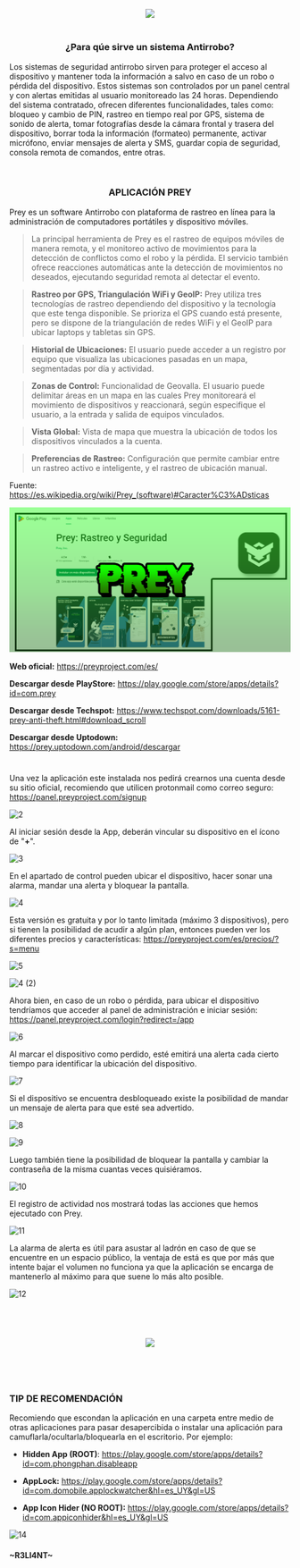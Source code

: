 <p align="center">
  <a href="https://github.com/DenverCoder1/readme-typing-svg"><img src="https://readme-typing-svg.herokuapp.com?color=13F700&width=375&lines=%5BAntiRRobo%5D+aplicaci%C3%B3n+Prey"></a>
</p>

<h1 align="center"></h1>

<h3 align="center">¿Para qúe sirve un sistema Antirrobo?</h3>

Los sistemas de seguridad antirrobo sirven para proteger el acceso al dispositivo y mantener toda la información a salvo en caso de un robo o pérdida del dispositivo. Estos sistemas son controlados por un panel central y con alertas emitidas al usuario monitoreado las 24 horas. Dependiendo del sistema contratado, ofrecen diferentes funcionalidades, tales como: bloqueo y cambio de PIN, rastreo en tiempo real por GPS, sistema de sonido de alerta, tomar fotografías desde la cámara frontal y trasera del dispositivo, borrar toda la información (formateo) permanente, activar micrófono, enviar mensajes de alerta y SMS, guardar copia de seguridad, consola remota de comandos, entre otras.

</br>

<h3 align="center">APLICACIÓN PREY</h3>

Prey es un software Antirrobo con plataforma de rastreo en línea para la administración de computadores portátiles y dispositivo móviles. 

> La principal herramienta de Prey es el rastreo de equipos móviles de manera remota, y el monitoreo activo de movimientos para la detección de conflictos como el robo y la pérdida. El servicio también ofrece reacciones automáticas ante la detección de movimientos no deseados, ejecutando seguridad remota al detectar el evento.

> **Rastreo por GPS, Triangulación WiFi y GeoIP:** Prey utiliza tres tecnologías de rastreo dependiendo del dispositivo y la tecnología que este tenga disponible. Se prioriza el GPS cuando está presente, pero se dispone de la triangulación de redes WiFi y el GeoIP para ubicar laptops y tabletas sin GPS.

> **Historial de Ubicaciones:** El usuario puede acceder a un registro por equipo que visualiza las ubicaciones pasadas en un mapa, segmentadas por día y actividad.

> **Zonas de Control:** Funcionalidad de Geovalla. El usuario puede delimitar áreas en un mapa en las cuales Prey monitoreará el movimiento de dispositivos y reaccionará, según especifique el usuario, a la entrada y salida de equipos vinculados.

> **Vista Global:** Vista de mapa que muestra la ubicación de todos los dispositivos vinculados a la cuenta.
 
> **Preferencias de Rastreo:** Configuración que permite cambiar entre un rastreo activo e inteligente, y el rastreo de ubicación manual.

Fuente: https://es.wikipedia.org/wiki/Prey_(software)#Caracter%C3%ADsticas


<p align="center">
  <a href="https://play.google.com/store/apps/details?id=com.prey"><img src="https://github.com/R3LI4NT/articulos/blob/main/Seguridad/Anonimato/Android/img/prey.png"></a>
</p>

**Web oficial:** https://preyproject.com/es/
  
**Descargar desde PlayStore:** https://play.google.com/store/apps/details?id=com.prey

**Descargar desde Techspot:** https://www.techspot.com/downloads/5161-prey-anti-theft.html#download_scroll
  
**Descargar desde Uptodown:** https://prey.uptodown.com/android/descargar

<h1 align="center"></h1>

Una vez la aplicación este instalada nos pedirá crearnos una cuenta desde su sitio oficial, recomiendo que utilicen protonmail como correo seguro: https://panel.preyproject.com/signup

![2](https://user-images.githubusercontent.com/75953873/183225063-be0cd66c-b21c-4d39-91b6-8057a84b63d9.png)

Al iniciar sesión desde la App, deberán vincular su dispositivo en el ícono de "**+**".

![3](https://user-images.githubusercontent.com/75953873/183225720-6c045897-53fd-4b51-8547-e825f5b7710a.jpg)

En el apartado de control pueden ubicar el dispositivo, hacer sonar una alarma, mandar una alerta y bloquear la pantalla.

![4](https://user-images.githubusercontent.com/75953873/185758225-1c5fd78e-dc5e-4111-abb8-ca079f46ebd6.jpg)

Esta versión es gratuita y por lo tanto limitada (máximo 3 dispositivos), pero si tienen la posibilidad de acudir a algún plan, entonces pueden ver los diferentes precios y características: https://preyproject.com/es/precios/?s=menu

![5](https://user-images.githubusercontent.com/75953873/183225960-c55be9d4-633b-4681-abe4-0a0bde764a9d.jpg)

![4 (2)](https://user-images.githubusercontent.com/75953873/183227592-f4015463-0e3a-4d00-8ec1-016cf76198bf.jpg)


Ahora bien, en caso de un robo o pérdida, para ubicar el dispositivo tendríamos que acceder al panel de administración e iniciar sesión: https://panel.preyproject.com/login?redirect=/app

![6](https://user-images.githubusercontent.com/75953873/185758344-badd255a-8271-49f2-a03e-cc5b56c5ec8f.png)

Al marcar el dispositivo como perdido, esté emitirá una alerta cada cierto tiempo para identificar la ubicación del dispositivo.

![7](https://user-images.githubusercontent.com/75953873/183226555-51a8472d-0529-49c0-9928-963aa6f2e089.png)

Si el dispositivo se encuentra desbloqueado existe la posibilidad de mandar un mensaje de alerta para que esté sea advertido.

![8](https://user-images.githubusercontent.com/75953873/183226983-e67229c6-8d92-4fbe-add7-cb33c8f57607.png)

![9](https://user-images.githubusercontent.com/75953873/183226994-79d1b336-c262-4187-baf3-3b1d61920d45.jpg)

Luego también tiene la posibilidad de bloquear la pantalla y cambiar la contraseña de la misma cuantas veces quisiéramos.

![10](https://user-images.githubusercontent.com/75953873/183227136-f739a9c4-3b24-4cb8-9b7b-d324868358be.png)

El registro de actividad nos mostrará todas las acciones que hemos ejecutado con Prey.

![11](https://user-images.githubusercontent.com/75953873/183227389-b21790b3-76c3-40bb-80e6-4897919f5e4f.png)


La alarma de alerta es útil para asustar al ladrón en caso de que se encuentre en un espacio público, la ventaja de está es que por más que intente bajar el volumen no funciona ya que la aplicación se encarga de mantenerlo al máximo para que suene lo más alto posible.

![12](https://user-images.githubusercontent.com/75953873/183227537-73a2d595-392a-4036-bf11-1b949c06e2b7.png)

</br>

<h1 align="center"></h1>

<p align="center">
  <img src="https://user-images.githubusercontent.com/75953873/183227661-ecfa023c-4d6e-47bb-84c7-69071235896a.jpg">
</p>

<h1 align="center"></h1>

</br>

### TIP DE RECOMENDACIÓN
Recomiendo que escondan la aplicación en una carpeta entre medio de otras aplicaciones para pasar desapercibida o instalar una aplicación para camuflarla/ocultarla/bloquearla en el escritorio. Por ejemplo:

- **Hidden App (ROOT)**: https://play.google.com/store/apps/details?id=com.phongphan.disableapp

- **AppLock:** https://play.google.com/store/apps/details?id=com.domobile.applockwatcher&hl=es_UY&gl=US

- **App Icon Hider (NO ROOT):** https://play.google.com/store/apps/details?id=com.appiconhider&hl=es_UY&gl=US

![14](https://user-images.githubusercontent.com/75953873/183228723-4b16e0d8-8ccc-465f-9d62-ee1ba34daf47.jpg)



#### ~R3LI4NT~

